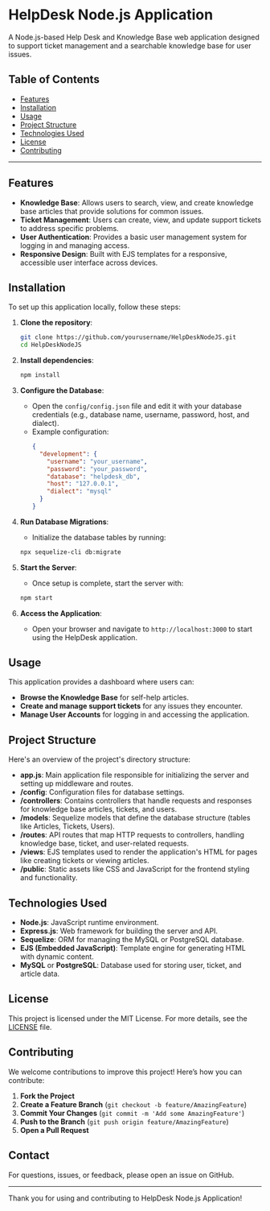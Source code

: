 # HelpDesk Node.js Application

A Node.js-based Help Desk and Knowledge Base web application designed to support ticket management and a searchable knowledge base for user issues.

## Table of Contents
- [Features](#features)
- [Installation](#installation)
- [Usage](#usage)
- [Project Structure](#project-structure)
- [Technologies Used](#technologies-used)
- [License](#license)
- [Contributing](#contributing)

---

## Features

- **Knowledge Base**: Allows users to search, view, and create knowledge base articles that provide solutions for common issues.
- **Ticket Management**: Users can create, view, and update support tickets to address specific problems.
- **User Authentication**: Provides a basic user management system for logging in and managing access.
- **Responsive Design**: Built with EJS templates for a responsive, accessible user interface across devices.

## Installation

To set up this application locally, follow these steps:

1. **Clone the repository**:
    ```bash
    git clone https://github.com/yourusername/HelpDeskNodeJS.git
    cd HelpDeskNodeJS
    ```

2. **Install dependencies**:
    ```bash
    npm install
    ```

3. **Configure the Database**:
   - Open the `config/config.json` file and edit it with your database credentials (e.g., database name, username, password, host, and dialect).
   - Example configuration:
     ```json
     {
       "development": {
         "username": "your_username",
         "password": "your_password",
         "database": "helpdesk_db",
         "host": "127.0.0.1",
         "dialect": "mysql"
       }
     }
     ```

4. **Run Database Migrations**:
    - Initialize the database tables by running:
    ```bash
    npx sequelize-cli db:migrate
    ```

5. **Start the Server**:
    - Once setup is complete, start the server with:
    ```bash
    npm start
    ```

6. **Access the Application**:
    - Open your browser and navigate to `http://localhost:3000` to start using the HelpDesk application.

## Usage

This application provides a dashboard where users can:
- **Browse the Knowledge Base** for self-help articles.
- **Create and manage support tickets** for any issues they encounter.
- **Manage User Accounts** for logging in and accessing the application.

## Project Structure

Here's an overview of the project's directory structure:

- **app.js**: Main application file responsible for initializing the server and setting up middleware and routes.
- **/config**: Configuration files for database settings.
- **/controllers**: Contains controllers that handle requests and responses for knowledge base articles, tickets, and users.
- **/models**: Sequelize models that define the database structure (tables like Articles, Tickets, Users).
- **/routes**: API routes that map HTTP requests to controllers, handling knowledge base, ticket, and user-related requests.
- **/views**: EJS templates used to render the application's HTML for pages like creating tickets or viewing articles.
- **/public**: Static assets like CSS and JavaScript for the frontend styling and functionality.

## Technologies Used

- **Node.js**: JavaScript runtime environment.
- **Express.js**: Web framework for building the server and API.
- **Sequelize**: ORM for managing the MySQL or PostgreSQL database.
- **EJS (Embedded JavaScript)**: Template engine for generating HTML with dynamic content.
- **MySQL** or **PostgreSQL**: Database used for storing user, ticket, and article data.

## License

This project is licensed under the MIT License. For more details, see the [LICENSE](LICENSE) file.

## Contributing

We welcome contributions to improve this project! Here’s how you can contribute:

1. **Fork the Project**
2. **Create a Feature Branch** (`git checkout -b feature/AmazingFeature`)
3. **Commit Your Changes** (`git commit -m 'Add some AmazingFeature'`)
4. **Push to the Branch** (`git push origin feature/AmazingFeature`)
5. **Open a Pull Request**

## Contact

For questions, issues, or feedback, please open an issue on GitHub.

---

Thank you for using and contributing to HelpDesk Node.js Application!
